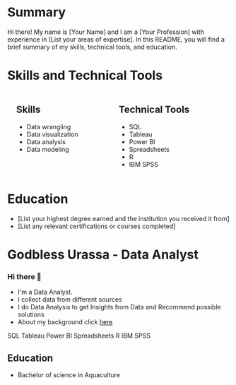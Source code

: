 <!-- Background Image -->
<div style="background-image: url("C:\\Users\\gbless7\\Pictures\\Pictures\\coloured-shapes.jpg"); background-size: cover; height: 280px;"></div>

# Summary

Hi there! My name is [Your Name] and I am a [Your Profession] with experience in [List your areas of expertise]. In this README, you will find a brief summary of my skills, technical tools, and education.

# Skills and Technical Tools

<div style="display: flex; flex-wrap: wrap;">
  <div style="flex: 1; padding-left: 20px;">
    <h2>Skills</h2>
    <ul>
      <li>Data wrangling</li>
      <li>Data visualization</li>
      <li>Data analysis </li>
      <li>Data modeling</li>
    </ul>
  </div>
  <div style="flex: 1; padding-right: 20px;">
    <h2>Technical Tools</h2>
    <ul>
      <li>SQL</li>
      <li>Tableau</li>
      <li>Power BI</li>
      <li>Spreadsheets</li>
      <li>R</li>
      <li>IBM SPSS</li>
    </ul>
  </div>
</div>

# Education

- [List your highest degree earned and the institution you received it from]
- [List any relevant certifications or courses completed]

# Godbless Urassa - Data Analyst
### Hi there 👋
* I'm a Data Analyst. 
* I collect data from different sources
* I do Data Analysis to get Insights from Data and Recommend possible solutions 
* About my background click [here](https://medium.com/@godwalterurassa/my-journey-to-data-analytics-addcede01477)

SQL
Tableau
Power BI 
Spreadsheets
R
IBM SPSS








## Education
* Bachelor of science in Aquaculture





